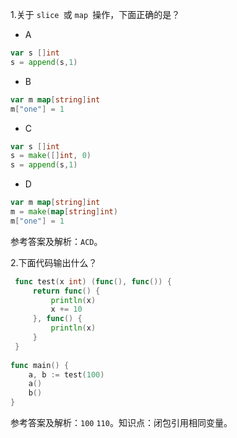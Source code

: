 1.关于 `slice `或 `map `操作，下面正确的是？

- A

```go
var s []int
s = append(s,1)
```

- B

```go
var m map[string]int
m["one"] = 1 
```

- C

```go
var s []int
s = make([]int, 0)
s = append(s,1)
```

- D

```go
var m map[string]int
m = make(map[string]int)
m["one"] = 1 
```

参考答案及解析：`ACD`。

2.下面代码输出什么？

```go
 func test(x int) (func(), func()) {
     return func() {
         println(x)
         x += 10
     }, func() {
         println(x)
     }
 }
 
func main() {
    a, b := test(100)
    a()
    b()
}
```

参考答案及解析：`100` `110`。知识点：闭包引用相同变量。